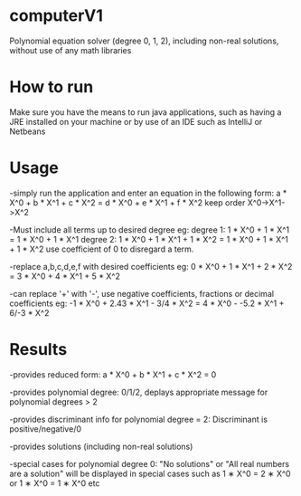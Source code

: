 # computerV1
Polynomial equation solver (degree 0, 1, 2), including non-real solutions, without use of any math libraries

# How to run
Make sure you have the means to run java applications, such as having a JRE installed on your machine or by use of an IDE such as IntelliJ or Netbeans

# Usage
-simply run the application and enter an equation in the following form:
a * X^0 + b * X^1 + c * X^2 = d * X^0 + e * X^1 + f * X^2
keep order X^0->X^1->X^2

-Must include all terms up to desired degree eg:
degree 1: 1 * X^0 + 1 * X^1 = 1 * X^0 + 1 * X^1
degree 2: 1 * X^0 + 1 * X^1 + 1 * X^2 = 1 * X^0 + 1 * X^1 + 1 * X^2
use coefficient of 0 to disregard a term.

-replace a,b,c,d,e,f with desired coefficients eg:
0 * X^0 + 1 * X^1 + 2 * X^2 = 3 * X^0 + 4 * X^1 + 5 * X^2

-can replace '+' with '-', use negative coefficients, fractions or decimal coefficients eg:
-1 * X^0 + 2.43 * X^1 - 3/4 * X^2 = 4 * X^0 - -5.2 * X^1 + 6/-3 * X^2

# Results
-provides reduced form:
a * X^0 + b * X^1 + c * X^2 = 0

-provides polynomial degree:
0/1/2, deplays appropriate message for polynomial degrees > 2

-provides discriminant info for polynomial degree = 2:
Discriminant is positive/negative/0

-provides solutions (including non-real solutions)

-special cases for polynomial degree 0:
"No solutions" or "All real numbers are a solution" will be displayed in special cases such as 1 ∗ X^0 = 2 ∗ X^0 or 1 ∗ X^0 = 1 ∗ X^0 etc

